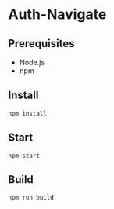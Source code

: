 # Auth-Navigate

## Prerequisites

- Node.js
- npm

## Install

`npm install`

## Start

`npm start`

## Build

`npm run build`
